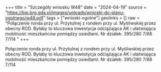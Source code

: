 +++
title = "Szczegóły wniosku W48"
date = "2024-04-19"
source = "https://bip.brg.gda.pl/images/uploads/wnioski-do-planu-ogolnego/w48.pdf"
tags = ["wnioski-ogolne"]
geolinks = []
raw = "Połączenie ronda przy ul. Przytulnej z rondem przy ul. Myśliwskiej przez obecny ROD. Byłaby to kluczowa inwestycja odciążająca AK i ułatwiająca mobilność mieszkańców pomiędzy osiedlami. Nr działek: 395/280 7/88 7/114 "
+++

Połączenie ronda przy ul. Przytulnej z rondem przy ul. Myśliwskiej przez obecny ROD.
Byłaby to kluczowa inwestycja odciążająca AK i ułatwiająca mobilność mieszkańców pomiędzy
osiedlami. Nr działek: 395/280 7/88 7/114



